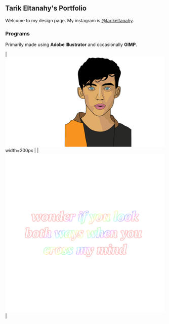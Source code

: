 ## Tarik Eltanahy's Portfolio

Welcome to my design page.
My instagram is [@tarikeltanahy](https://www.instagram.com/tarikeltanahy).

### Programs

Primarily made using **Adobe Illustrator** and occasionally **GIMP**.

| ![Troye Illustration](images/troye.png)width=200px |
| ![Tyler Text](images/tylertext.png) |

